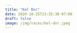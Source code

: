 ```yaml
---
title: "Kel Dor"
date: 2020-10-25T23:35:38-07:00
draft: false
image: /img/races/kel-dor.jpeg
---
```


